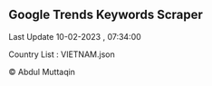 

## Google Trends Keywords Scraper 
 
Last Update 10-02-2023 , 07:34:00

Country List :
VIETNAM.json



© Abdul Muttaqin 

